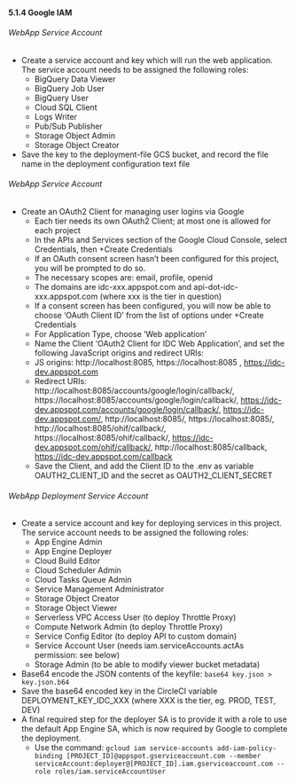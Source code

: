 #### 5.1.4 Google IAM


###### WebApp Service Account
* Create a service account and key which will run the web application. The service account needs to be assigned the following roles:
    * BigQuery Data Viewer
    * BigQuery Job User
    * BigQuery User
    * Cloud SQL Client
    * Logs Writer
    * Pub/Sub Publisher
    * Storage Object Admin
    * Storage Object Creator
* Save the key to the deployment-file GCS bucket, and record the file name in the deployment configuration text file

###### WebApp Service Account
* Create an OAuth2 Client for managing user logins via Google
    * Each tier needs its own OAuth2 Client; at most one is allowed for each project 
    * In the APIs and Services section of the Google Cloud Console, select Credentials, then +Create Credentials
    * If an OAuth consent screen hasn’t been configured for this project, you will be prompted to do so.
    * The necessary scopes are: email, profile, openid
    * The domains are idc-xxx.appspot.com and api-dot-idc-xxx.appspot.com (where xxx is the tier in question)
    * If a consent screen has been configured, you will now be able to choose ‘OAuth Client ID’ from the list of 
      options under +Create Credentials
    * For Application Type, choose ‘Web application’
    * Name the Client ‘OAuth2 Client for IDC Web Application’, and set the following JavaScript origins and redirect URIs:
    * JS origins: http://localhost:8085, https://localhost:8085 , https://idc-dev.appspot.com
    * Redirect URIs: http://localhost:8085/accounts/google/login/callback/, https://localhost:8085/accounts/google/login/callback/, https://idc-dev.appspot.com/accounts/google/login/callback/, https://idc-dev.appspot.com/, http://localhost:8085/, https://localhost:8085/, http://localhost:8085/ohif/callback/, https://localhost:8085/ohif/callback/, https://idc-dev.appspot.com/ohif/callback/, http://localhost:8085/callback, https://idc-dev.appspot.com/callback
    * Save the Client, and add the Client ID to the .env as variable OAUTH2_CLIENT_ID and the secret as OAUTH2_CLIENT_SECRET


###### WebApp Deployment Service Account
* Create a service account and key for deploying services in this project. The service account needs to be assigned the following roles:
    * App Engine Admin
    * App Engine Deployer
    * Cloud Build Editor
    * Cloud Scheduler Admin
    * Cloud Tasks Queue Admin
    * Service Management Administrator
    * Storage Object Creator
    * Storage Object Viewer
    * Serverless VPC Access User (to deploy Throttle Proxy)
    * Compute Network Admin (to deploy Throttle Proxy)
    * Service Config Editor (to deploy API to custom domain)
    * Service Account User (needs iam.serviceAccounts.actAs permission: see below)
    * Storage Admin (to be able to modify viewer bucket metadata)
* Base64 encode the JSON contents of the keyfile: `base64 key.json > key.json.b64`
* Save the base64 encoded key in the CircleCI variable DEPLOYMENT_KEY_IDC_XXX (where XXX is the tier, eg. PROD, TEST, DEV)
* A final required step for the deployer SA is to provide it with a role to use the default App Engine SA, 
which is now required by Google to complete the deployment. 
    * Use the command: 
    `gcloud iam service-accounts add-iam-policy-binding [PROJECT_ID]@appspot.gserviceaccount.com --member serviceAccount:deployer@[PROJECT_ID].iam.gserviceaccount.com --role roles/iam.serviceAccountUser`
